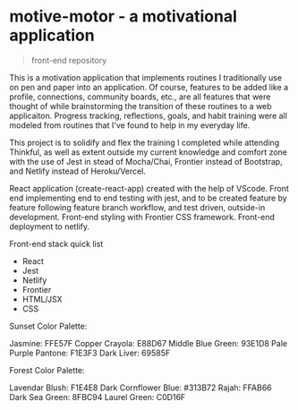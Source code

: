 # motive-motor - a motivational application 
> front-end repository

This is a motivation application that implements routines I traditionally use on pen and paper into an application. Of course, features to be added like a profile, connections, community boards, etc., are all features that were thought of while brainstorming the transition of these routines to a web applicaiton. Progress tracking, reflections, goals, and habit training were all modeled from routines that I've found to help in my everyday life. 

This project is to solidify and flex the training I completed while attending Thinkful, as well as extent outside my current knowledge and comfort zone with the use of Jest in stead of Mocha/Chai, Frontier instead of Bootstrap, and Netlify instead of Heroku/Vercel. 

React application (create-react-app) created with the help of VScode. Front end implementing end to end testing with jest, and to be created feature by feature following feature branch workflow, and test driven, outside-in development. Front-end styling with Frontier CSS framework. Front-end deployment to netlify.   

Front-end stack quick list
- React
- Jest 
- Netlify
- Frontier
- HTML/JSX 
- CSS


Sunset Color Palette:

Jasmine: FFE57F
Copper Crayola: E88D67
Middle Blue Green: 93E1D8
Pale Purple Pantone: F1E3F3
Dark Liver: 69585F


Forest Color Palette:

Lavendar Blush: F1E4E8
Dark Cornflower Blue: #313B72
Rajah: FFAB66
Dark Sea Green: 8FBC94
Laurel Green: C0D16F